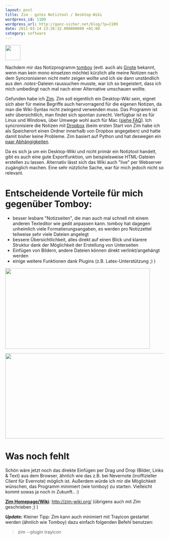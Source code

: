 ```yaml
---
layout: post
title: Zim - gutes Notiztool / Desktop-Wiki
wordpress_id: 1109
wordpress_url: http://ganz-sicher.net/blog/?p=1109
date: 2011-03-14 23:26:32.000000000 +01:00
category: software
---
```

<img class="lefticon" title="zim_icon" src="{{site.url}}/wp-content/uploads/zim_icon.png" alt="" width="48" height="48" />

Nachdem mir das Notizprogramm <a href="http://projects.gnome.org/tomboy/">tomboy</a> (evtl. auch als <a href="http://live.gnome.org/Gnote">Gnote</a> bekannt, wenn man kein mono einsetzen möchte) kürzlich alle meine Notizen nach dem Syncronisieren nicht mehr zeigen wollte und ich sie dann unständlich aus den <em>.notes</em>-Dateien raussuchen musste, war ich so begeistert, dass ich mich umbedingt nach mal nach einer Alternative umschauen wollte.
<!--more-->

Gefunden habe ich <a title="Zim Homepage" href="http://zim-wiki.org/">Zim</a>. Zim soll eigentlich ein Desktop-Wiki sein, eignet sich aber für meine Begriffe auch hervorragend für die eigenen Notizen, da man die Wiki-Syntax nicht zwingend verwenden muss. Das Programm ist sehr übersichtlich, man findet sich spontan zurecht. Verfügbar ist es für Linux und Windows, über Umwege wohl auch für Mac (<a href="http://zim-wiki.org/manual/FAQ.html">siehe FAQ</a>). Ich syncronisiere die Notizen mit <a href="http://www.dropbox.com/">Dropbox</a> (beim ersten Start von Zim habe ich als Speicherort einen Ordner innerhalb von Dropbox angegeben) und hatte damit bisher keine Probleme. Zim basiert auf Python und hat deswegen ein <a title="Zim - Hinweise zur Installation" href="http://zim-wiki.org/install.html">paar Abhängigkeiten</a>.

Da es sich ja um ein Desktop-Wiki und nicht primär ein Notiztool handelt, gibt es auch eine gute Exportfunktion, um beispielsweise HTML-Dateien erstellen zu lassen. Alternativ lässt sich das Wiki auch "live" per Webserver zugänglich machen. Eine sehr nützliche Sache, war für mich jedoch nicht so relevant.

Entscheidende Vorteile für mich gegenüber Tomboy:
==================================================
<ul>
	<li>besser lesbare "Notizseiten", die man auch mal schnell mit einem anderen Texteditor wie gedit anpassen kann. tomboy hat dagegen unheimlich viele Formatierungsangaben, es werden pro Notizzettel teilweise sehr viele Dateien angelegt</li>
	<li>bessere Übersichtlichkeit, alles direkt auf einen Blick und klarere Struktur dank der Möglichkeit der Erstellung von Unterseiten</li>
	<li>Einfügen von Bildern, andere Dateien können direkt verlinkt/angehängt werden</li>
	<li>einige weitere Funktionen dank Plugins (z.B. Latex-Unterstützung ;) )</li>
</ul>

<a href="{{site.url}}/wp-content/uploads/zim_screenshot.png"><img class="borderimg centered" title="zim_screenshot" src="{{site.url}}/wp-content/uploads/zim_screenshot.png" alt="" width="460" height="255" /></a>

<a href="{{site.url}}/wp-content/uploads/zim_ordner.png"><img class="borderimg centered" title="zim_ordner" src="{{site.url}}/wp-content/uploads/zim_ordner.png" alt="" width="650" height="270" /></a>


Was noch fehlt
===============
Schön wäre jetzt noch das direkte Einfügen per Drag und Drop (Bilder, Links &amp; Text) aus dem Browser, ähnlich wie das z.B. bei Nevernote (inoffizieller Client für Evernote) möglich ist. Außerdem würde ich mir die Möglichkeit wünschen, das Programm minimiert (wie tomboy) zu starten. Vielleicht kommt sowas ja noch in Zukunft.. :)

<div class="infobox"><span style="text-decoration: underline;"><strong>Zim Homepage/Wiki</strong></span>: <a href="http://zim-wiki.org/" class="homelink">http://zim-wiki.org/</a> (übrigens auch mit <em>Zim</em> geschrieben ;) )</div>

***Update:*** Kleiner Tipp: Zim kann auch minimiert mit Trayicon gestartet werden (ähnlich wie Tomboy) dazu einfach folgenden Befehl benutzen:

> zim --plugin trayicon
